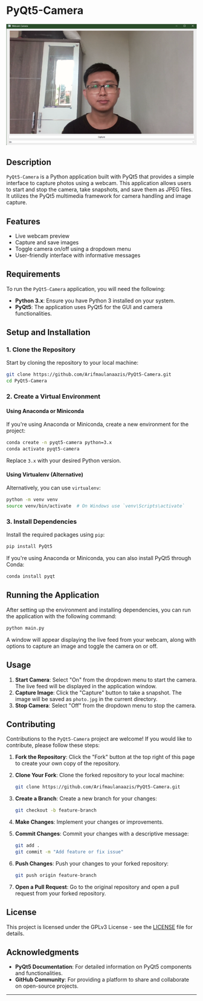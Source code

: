 # PyQt5-Camera

![Application Screenshot](window.png)

## Description

`PyQt5-Camera` is a Python application built with PyQt5 that provides a simple interface to capture photos using a webcam. This application allows users to start and stop the camera, take snapshots, and save them as JPEG files. It utilizes the PyQt5 multimedia framework for camera handling and image capture.

## Features

- Live webcam preview
- Capture and save images
- Toggle camera on/off using a dropdown menu
- User-friendly interface with informative messages

## Requirements

To run the `PyQt5-Camera` application, you will need the following:

- **Python 3.x**: Ensure you have Python 3 installed on your system.
- **PyQt5**: The application uses PyQt5 for the GUI and camera functionalities.

## Setup and Installation

### 1. Clone the Repository

Start by cloning the repository to your local machine:

```bash
git clone https://github.com/Arifmaulanaazis/PyQt5-Camera.git
cd PyQt5-Camera
```

### 2. Create a Virtual Environment

#### Using Anaconda or Miniconda

If you're using Anaconda or Miniconda, create a new environment for the project:

```bash
conda create -n pyqt5-camera python=3.x
conda activate pyqt5-camera
```

Replace `3.x` with your desired Python version.

#### Using Virtualenv (Alternative)

Alternatively, you can use `virtualenv`:

```bash
python -m venv venv
source venv/bin/activate  # On Windows use `venv\Scripts\activate`
```

### 3. Install Dependencies

Install the required packages using `pip`:

```bash
pip install PyQt5
```

If you're using Anaconda or Miniconda, you can also install PyQt5 through Conda:

```bash
conda install pyqt
```

## Running the Application

After setting up the environment and installing dependencies, you can run the application with the following command:

```bash
python main.py
```

A window will appear displaying the live feed from your webcam, along with options to capture an image and toggle the camera on or off.

## Usage

1. **Start Camera**: Select "On" from the dropdown menu to start the camera. The live feed will be displayed in the application window.
2. **Capture Image**: Click the "Capture" button to take a snapshot. The image will be saved as `photo.jpg` in the current directory.
3. **Stop Camera**: Select "Off" from the dropdown menu to stop the camera.

## Contributing

Contributions to the `PyQt5-Camera` project are welcome! If you would like to contribute, please follow these steps:

1. **Fork the Repository**: Click the "Fork" button at the top right of this page to create your own copy of the repository.
2. **Clone Your Fork**: Clone the forked repository to your local machine:

    ```bash
    git clone https://github.com/Arifmaulanaazis/PyQt5-Camera.git
    ```

3. **Create a Branch**: Create a new branch for your changes:

    ```bash
    git checkout -b feature-branch
    ```

4. **Make Changes**: Implement your changes or improvements.
5. **Commit Changes**: Commit your changes with a descriptive message:

    ```bash
    git add .
    git commit -m "Add feature or fix issue"
    ```

6. **Push Changes**: Push your changes to your forked repository:

    ```bash
    git push origin feature-branch
    ```

7. **Open a Pull Request**: Go to the original repository and open a pull request from your forked repository.

## License

This project is licensed under the GPLv3 License - see the [LICENSE](LICENSE) file for details.

## Acknowledgments

- **PyQt5 Documentation**: For detailed information on PyQt5 components and functionalities.
- **GitHub Community**: For providing a platform to share and collaborate on open-source projects.

---
